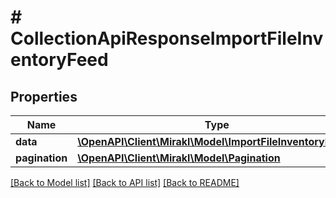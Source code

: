 # # CollectionApiResponseImportFileInventoryFeed

## Properties

Name | Type | Description | Notes
------------ | ------------- | ------------- | -------------
**data** | [**\OpenAPI\Client\Mirakl\Model\ImportFileInventoryFeed[]**](ImportFileInventoryFeed.md) |  |
**pagination** | [**\OpenAPI\Client\Mirakl\Model\Pagination**](Pagination.md) |  | [optional]

[[Back to Model list]](../../README.md#models) [[Back to API list]](../../README.md#endpoints) [[Back to README]](../../README.md)
